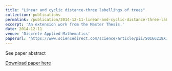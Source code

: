 ```yaml
---
title: "Linear and cyclic distance-three labellings of trees"
collection: publications
permalink: /publication/2014-12-11-linear-and-cyclic-distance-three-labellings-of-trees
excerpt: 'An extension work from the Master Thesis.'
date: 2014-12-11
venue: 'Discrete Applied Mathematics'
paperurl: 'https://www.sciencedirect.com/science/article/pii/S0166218X14002674'
---
```

See paper abstract

[Download paper here](https://www.sciencedirect.com/science/article/pii/S0166218X14002674)

